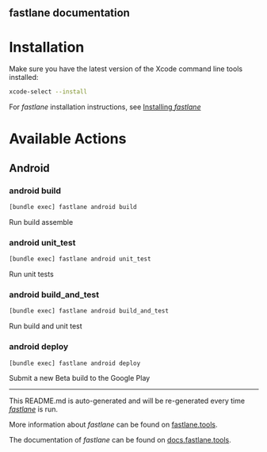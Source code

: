 fastlane documentation
----

# Installation

Make sure you have the latest version of the Xcode command line tools installed:

```sh
xcode-select --install
```

For _fastlane_ installation instructions, see [Installing _fastlane_](https://docs.fastlane.tools/#installing-fastlane)

# Available Actions

## Android

### android build

```sh
[bundle exec] fastlane android build
```

Run build assemble

### android unit_test

```sh
[bundle exec] fastlane android unit_test
```

Run unit tests

### android build_and_test

```sh
[bundle exec] fastlane android build_and_test
```

Run build and unit test

### android deploy

```sh
[bundle exec] fastlane android deploy
```

Submit a new Beta build to the Google Play

----

This README.md is auto-generated and will be re-generated every time [_fastlane_](https://fastlane.tools) is run.

More information about _fastlane_ can be found on [fastlane.tools](https://fastlane.tools).

The documentation of _fastlane_ can be found on [docs.fastlane.tools](https://docs.fastlane.tools).
